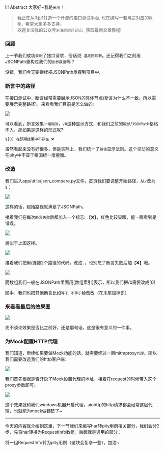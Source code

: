!!! Abstract 大家好~我是`米洛`！<br/>
> 我正在从0到1打造一个开源的接口测试平台, 也在编写一套与之对应的`教程`，希望大家多多支持。<br/>
> 欢迎关注我的公众号`米洛的测开日记`，获取最新文章教程! 

### 回顾

  上一节我们成功`录制`了接口请求，俗话说: `温故而知新`。还记得我们之前用JSONPath重构过我们的`出参数据`吗？
  
  没错，我们今天要继续把JSONPath发挥到项目中.
  
### 断言中的路径

  在接口测试中，断言经常需要展示JSON的具体节点(断言为什么不一致，所以需要展示完整路径)，来看看我们目前是怎么做的:
  
![](https://static.pity.fun/picture/20220610202018.png)

  可以看到，断言效果`一塌糊涂`，`/0`这种显示方式，和我们之前的`取参`/`JSONPath`格格不入，那如果是这样的形式呢?
  
```bash
$[0] 在预期结果中不存在 ❌
```

  虽然看起来没有好很多，但是实际上，我们统一了`路径`显示法则。这个举动的意义在pity中不亚于秦国统一度量衡。
  
### 改造

  我们进入app/utils/json_compare.py文件，首页我们要调整开始路径，从`/`改为`$`：
  
![](https://static.pity.fun/picture/20220610202924.png)

  这样的话，起始路径就满足了JSONPath。
  
  接着我们在每次`断言失败`后都加入一个标志: 【❌】，红色比较显眼，能一眼看到是错误。
  
![](https://static.pity.fun/picture/20220610203051.png)

  类似于上图这样。
  
![](https://static.pity.fun/picture/20220610203124.png)

  接着我们把用/连接2个路径的代码，改成`.`，也别忘了断言失败后加【❌】哦。
  
![](https://static.pity.fun/picture/20220610203233.png)

  而数组我们一般在JSONPath里面用[数组索引]表示，所以我们把/0需要改成[0]
  
  顺手，我们也把其他断言比如`等于`, `不等于`给改改（在末尾加标识）
  
### 来看看最后的效果图


![](https://static.pity.fun/picture/20220610204323.png)

  先不谈论效果是否比之前好，还是那句话，这是很有意义的一件事。
  

### 为Mock配置HTTP代理

  我们知道，后续如果要做Mock功能的话，就需要经过一层mitmproxy`代理`。所以我们需要改造我们的http客户端:
  
![](https://static.pity.fun/picture/20220610205708.png)

  我们首先根据是否开启了Mock设置代理的地址，接着在request的时候带入这个proxy参数即可。

![](https://static.pity.fun/picture/20220610205823.png)

  这个效果就和我们windows机器开启代理，aiohttp的http请求都会经常这层代理，也就能为mock做铺垫了~
  
--- 

  今天的内容就介绍到这里，下一节我们来编写har转pity用例相关部分，我们会分2步，先将har转换为RequestInfo数组，后面就是通用的部分：
  
  将一组RequestInfo转为pity用例（这块会复杂一些），加油~
